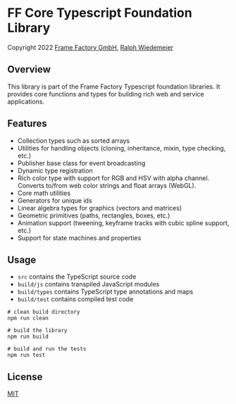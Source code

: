 # FF Core Typescript Foundation Library

Copyright 2022 [Frame Factory GmbH](https://framefactory.ch), [Ralph Wiedemeier](https://about.me/ralphw)

## Overview

This library is part of the Frame Factory Typescript foundation libraries. It provides core functions and types for building rich web and service applications.

## Features

- Collection types such as sorted arrays
- Utilities for handling objects (cloning, inheritance, mixin, type checking, etc.)
- Publisher base class for event broadcasting
- Dynamic type registration
- Rich color type with support for RGB and HSV with alpha channel. Converts to/from web color strings and float arrays (WebGL).
- Core math utilities
- Generators for unique ids
- Linear algebra types for graphics (vectors and matrices)
- Geometric primitives (paths, rectangles, boxes, etc.)
- Animation support (tweening, keyframe tracks with cubic spline support, etc.)
- Support for state machines and properties

## Usage

- `src` contains the TypeScript source code
- `build/js` contains transpiled JavaScript modules
- `build/types` contains TypeScript type annotations and maps
- `build/test` contains compiled test code

```
# clean build directory
npm run clean

# build the library
npm run build

# build and run the tests
npm run test
```

## License

[MIT](./LICENSE.md)